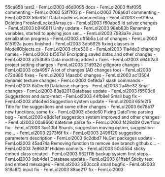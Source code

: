 55ca858 test2 - FemLol2003
d6d0095 docs - FemLol2003
ffaf095 commenting - FemLol2003
53f7f02 p - FemLol2003
709a6d1 commenting - FemLol2003
56a61cf DataLoader.cs commenting - FemLol2003
ee018ea Deleting FreeAndLockedArray.cs - FemLol2003
f60abc8 Id solver changes - FemLol2003
b946811 Unity update - FemLol2003
98eb83b Renaming variables, started to aplying json ser... - FemLol2003
7983a7e Json serialization progress - FemLol2003
dff5b5a Lot of changes - FemLol2003
615192a jsons finished - FemLol2003
3db6925 fixing classes in ModellObjects.cs - FemLol2003
cfce530 c - FemLol2003
11a4de3 changing names - FemLol2003
b1507a1 Encripting saved datas and other changes - FemLol2003
a253b8b Data modifing added + fixes - FemLol2003
c64b2a3 project setting changes - FemLol2003
21d932d gitignore changes - FemLol2003
cda4957 A lot of changes (AD changes too) - FemLol2003
c72d880 fixes - FemLol2003
14aacb0 changes - FemLol2003
ac13504 dynamic texture changes - FemLol2003
0ef9da7 slash commands - FemLol2003
6a0ecf9 Database changes - FemLol2003
2a45e32 Small changes - FemLol2003
83a8201 Database update - FemLol2003
f5503c6 Suggestions and auto-react - FemLol2003
44fb8e1 Small bug fix - FemLol2003
af4c4ed Suggestion system update - FemLol2003
65fe2f5 Title for the suggestions and some other changes - FemLol2003
6d78b17 new functions, some fix - FemLol2003
c5edc60 Fixing DateTime parsing bug - FemLol2003
e8dd1ef suggestion system improved and other changes - FemLol2003
00a9660 datetime parse fix - FemLol2003
f428d09 Overflow fix - FemLol2003
3cc10bf Shards, suggestion moving option, suggestion-mo... - FemLol2003
2273f6f fix - FemLol2003
2499129 suggestion parameters description - FemLol2003
6c2dbd7 NuGet packages update - FemLol2003
45ad74a Removing function to remove dev branch github c... - FemLol2003
7e8633f Hidden commits - FemLol2003
50c5554 sticky embed class created - FemLol2003
962f115 backup system first steps - FemLol2003
9ab4de1 Database update - FemLol2003
81ffabf Sticky text and embed messages - FemLol2003
360ccc8 small bugfix - FemLol2003
818a8f2 input fix - FemLol2003
88ae217 fix - FemLol2003
